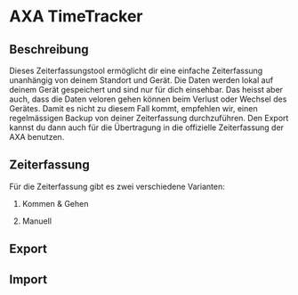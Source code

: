 # AXA TimeTracker

## Beschreibung
Dieses Zeiterfassungstool ermöglicht dir eine einfache Zeiterfassung unanhängig von deinem Standort und Gerät. Die Daten werden lokal auf deinem Gerät gespeichert
und sind nur für dich einsehbar. Das heisst aber auch, dass die Daten veloren gehen können beim Verlust oder Wechsel des Gerätes. Damit es nicht zu diesem Fall kommt,
empfehlen wir, einen regelmässigen Backup von deiner Zeiterfassung durchzuführen. Den Export kannst du dann auch für die Übertragung in die offizielle Zeiterfassung
der AXA benutzen.


## Zeiterfassung
Für die Zeiterfassung gibt es zwei verschiedene Varianten:

1. Kommen & Gehen

2. Manuell




## Export 


## Import
